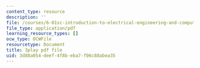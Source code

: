 ```yaml
---
content_type: resource
description: ''
file: /courses/6-01sc-introduction-to-electrical-engineering-and-computer-science-i-spring-2011/3d88a054deef4f8beba7f06c88abea35_UGdXwvB6K-w.pdf
file_type: application/pdf
learning_resource_types: []
ocw_type: OCWFile
resourcetype: Document
title: 3play pdf file
uid: 3d88a054-deef-4f8b-eba7-f06c88abea35
---
```

